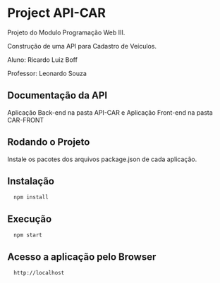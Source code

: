 
# Project API-CAR

Projeto do Modulo Programação Web III. 

Construção de uma API para Cadastro de Veículos. 

Aluno: Ricardo Luiz Boff

Professor: Leonardo Souza


## Documentação da API

Aplicação Back-end na pasta API-CAR e Aplicação Front-end na pasta CAR-FRONT

## Rodando o Projeto

Instale os pacotes dos arquivos package.json de cada aplicação.

## Instalação 

```http
  npm install
```

## Execução

```http
  npm start
```

## Acesso a aplicação pelo Browser

```http
  http://localhost
```
